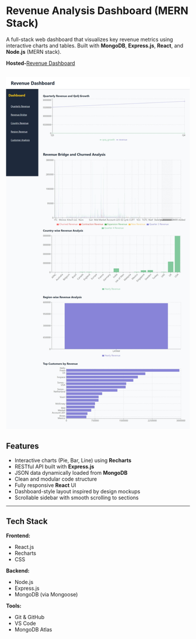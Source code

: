 #  Revenue Analysis Dashboard (MERN Stack)

A full-stack web dashboard that visualizes key revenue metrics using interactive charts and tables. Built with **MongoDB**, **Express.js**, **React**, and **Node.js** (MERN stack).

**Hosted-**[Revenue Dashboard]()

![App Screenshot](frontend/public/Revenue-dashboard.png)
---

##  Features

-  Interactive charts (Pie, Bar, Line) using **Recharts**
-  RESTful API built with **Express.js**
-  JSON data dynamically loaded from **MongoDB**
-  Clean and modular code structure
-  Fully responsive **React** UI
-  Dashboard-style layout inspired by design mockups
-  Scrollable sidebar with smooth scrolling to sections

---

##  Tech Stack

**Frontend:**
- React.js
- Recharts
- CSS 

**Backend:**
- Node.js
- Express.js
- MongoDB (via Mongoose)

**Tools:**
- Git & GitHub
- VS Code
- MongoDB Atlas
